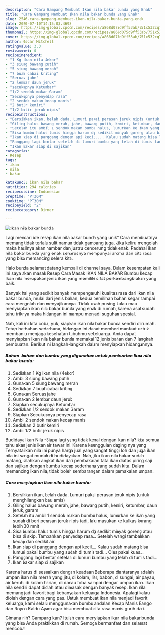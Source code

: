```yaml
---
description: "Cara Gampang Membuat Ikan nila bakar bunda yang Enak"
title: "Cara Gampang Membuat Ikan nila bakar bunda yang Enak"
slug: 2546-cara-gampang-membuat-ikan-nila-bakar-bunda-yang-enak
date: 2020-07-10T14:15:03.469Z
image: https://img-global.cpcdn.com/recipes/a868d075d9ff53ab/751x532cq70/ikan-nila-bakar-bunda-foto-resep-utama.jpg
thumbnail: https://img-global.cpcdn.com/recipes/a868d075d9ff53ab/751x532cq70/ikan-nila-bakar-bunda-foto-resep-utama.jpg
cover: https://img-global.cpcdn.com/recipes/a868d075d9ff53ab/751x532cq70/ikan-nila-bakar-bunda-foto-resep-utama.jpg
author: Oscar Mitchell
ratingvalue: 3.3
reviewcount: 8
recipeingredient:
- "1 Kg ikan nila 4ekor"
- "3 siung bawang putih"
- "5 siung bawang merah"
- "7 buah cabai kriting"
- "Seruas jahe"
- "2 lembar daun jeruk"
- "secukupnya Ketumbar"
- "1/2 sendok makan Garam"
- "Secukupnya penyedap rasa"
- "2 sendok makan kecap manis"
- "2 butir kemiri"
- "1/2 butir jeruk nipis"
recipeinstructions:
- "Bersihkan ikan, belah dada. Lumuri pakai perasan jeruk nipis (untuk menghilangkan bau amis)"
- "Giling halus bawang merah, jahe, bawang putih, kemiri, ketumbar, daun jeruk, garam"
- "Setelah itu ambil 1 sendok makan bumbu halus, lumurkan ke ikan yang sudah di beri perasan jeruk nipis tadi, lalu masukan ke kulkas kurang lebih 30 mnit"
- "Sisa bumbu halus tumis hingga harum dg sedikit minyak goreng atau bisa di skip. Tambahkan penyedap rasa... Setelah wangi tambahkan kecap dan sedikit air"
- "Ikan siap di panggang dengan api kecil.... Kalau sudah matang bisa lumuri pakai bumbu yang sudah di tumis tadi... Oles pakai kuas..."
- "Panggang lagi bentar setelah di lumuri bumbu yang telah di tumis tadi..."
- "Ikan bakar siap di sajikan"
categories:
- Resep
tags:
- ikan
- nila
- bakar

katakunci: ikan nila bakar 
nutrition: 294 calories
recipecuisine: Indonesian
preptime: "PT36M"
cooktime: "PT30M"
recipeyield: "2"
recipecategory: Dinner

---
```



![Ikan nila bakar bunda](https://img-global.cpcdn.com/recipes/a868d075d9ff53ab/751x532cq70/ikan-nila-bakar-bunda-foto-resep-utama.jpg)

Lagi mencari ide resep ikan nila bakar bunda yang unik? Cara membuatnya memang tidak terlalu sulit namun tidak gampang juga. Jika keliru mengolah maka hasilnya akan hambar dan justru cenderung tidak enak. Padahal ikan nila bakar bunda yang enak seharusnya mempunyai aroma dan cita rasa yang bisa memancing selera kita.

Halo bunda selamat datang kembali di channel saya. Dalam kesempatan kali ini saya akan masak Resep Cara Masak IKAN NILA BAKAR Bumbu Kecap Ikan nila merupakan jenis ikan yang memiliki sifat perkembangbiakan yang baik.

Banyak hal yang sedikit banyak mempengaruhi kualitas rasa dari ikan nila bakar bunda, mulai dari jenis bahan, kedua pemilihan bahan segar sampai cara mengolah dan menyajikannya. Tidak usah pusing kalau mau menyiapkan ikan nila bakar bunda yang enak di rumah, karena asal sudah tahu triknya maka hidangan ini mampu menjadi suguhan spesial.


Nah, kali ini kita coba, yuk, siapkan ikan nila bakar bunda sendiri di rumah. Tetap berbahan sederhana, hidangan ini dapat memberi manfaat untuk membantu menjaga kesehatan tubuhmu sekeluarga. Anda dapat menyiapkan Ikan nila bakar bunda memakai 12 jenis bahan dan 7 langkah pembuatan. Berikut ini langkah-langkah dalam menyiapkan hidangannya.

<!--inarticleads1-->

##### Bahan-bahan dan bumbu yang digunakan untuk pembuatan Ikan nila bakar bunda:

1. Sediakan 1 Kg ikan nila (4ekor)
1. Ambil 3 siung bawang putih
1. Gunakan 5 siung bawang merah
1. Sediakan 7 buah cabai kriting
1. Gunakan Seruas jahe
1. Gunakan 2 lembar daun jeruk
1. Siapkan secukupnya Ketumbar
1. Sediakan 1/2 sendok makan Garam
1. Siapkan Secukupnya penyedap rasa
1. Ambil 2 sendok makan kecap manis
1. Sediakan 2 butir kemiri
1. Ambil 1/2 butir jeruk nipis


Budidaya Ikan Nila -Siapa lagi yang tidak kenal dengan ikan nila? kita semua tahu akan jenis ikan air tawar ini. Karena keunggulan daging nya yang Ternyata ikan nila ini punya harga jual yang sangat tinggi loh dan juga ikan nila ini sangat mudah di budidayakan. Nah, jika ikan nila bakar sudah matang, silahkan angkat ikan dari pembakaran tata ikan diatas piring saji dan sajikan dengan bumbu kecap sederhana yang sudah kita. Dalam memancing ikan nila, tidak boleh sembarangan dalam pemakaian umpan. 

<!--inarticleads2-->

##### Cara menyiapkan Ikan nila bakar bunda:

1. Bersihkan ikan, belah dada. Lumuri pakai perasan jeruk nipis (untuk menghilangkan bau amis)
1. Giling halus bawang merah, jahe, bawang putih, kemiri, ketumbar, daun jeruk, garam
1. Setelah itu ambil 1 sendok makan bumbu halus, lumurkan ke ikan yang sudah di beri perasan jeruk nipis tadi, lalu masukan ke kulkas kurang lebih 30 mnit
1. Sisa bumbu halus tumis hingga harum dg sedikit minyak goreng atau bisa di skip. Tambahkan penyedap rasa... Setelah wangi tambahkan kecap dan sedikit air
1. Ikan siap di panggang dengan api kecil.... Kalau sudah matang bisa lumuri pakai bumbu yang sudah di tumis tadi... Oles pakai kuas...
1. Panggang lagi bentar setelah di lumuri bumbu yang telah di tumis tadi...
1. Ikan bakar siap di sajikan


Karena harus di sesuaikan dengan keadaan Beberapa diantaranya adalah umpan ikan nila merah yang jitu, di kolam, liar, babon, di sungai, air payau, air keruh, di kolam harian, di danau toba sampai dengan umpan ikan. Ikan nila sendiri dapat diolah atau dimasak dengan banyak resep. Ikan nila memang jadi favorit bagi kebanyakan keluarga Indonesia. Apalagi kalau diolah dengan cara yang pas. Untuk membuat ikan nila menjadi favorit keluarga, kami selalu menggunakan bumbu andalan Kecap Manis Bango dan Royco Kaldu Ayam agar bisa membuat cita rasa manis gurih dari. 

Gimana nih? Gampang kan? Itulah cara menyiapkan ikan nila bakar bunda yang bisa Anda praktikkan di rumah. Semoga bermanfaat dan selamat mencoba!
